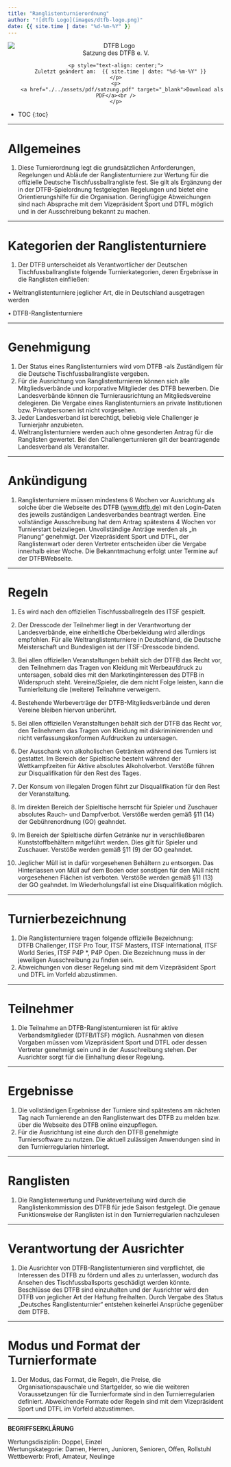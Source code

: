 ```yaml
---
title: "Ranglistenturnierordnung"
author: "![dtfb Logo](images/dtfb-logo.png)"
date: {{ site.time | date: "%d-%m-%Y" }}
---
```

<div class="html-only" style="text-align: center;">
    <div class="title" style="text-align: center;">
        <img src="images/dtfb-logo.png" alt="DTFB Logo" style="display: block; margin: 0 auto;" />
        Satzung des DTFB e. V.
    </div>

    <p style="text-align: center;">
       Zuletzt geändert am:  {{ site.time | date: "%d-%m-%Y" }}
    </p>
    <p>
        <a href="./../assets/pdf/satzung.pdf" target="_blank">Download als PDF</a><br />
    </p>
</div>

* TOC
{:toc}

---

#	Allgemeines

1. Diese Turnierordnung legt die grundsätzlichen Anforderungen, Regelungen und Abläufe der 
Ranglistenturniere zur Wertung für die offizielle Deutsche Tischfussballrangliste fest. Sie gilt als 
Ergänzung der in der DTFB-Spielordnung festgelegten Regelungen und bietet eine 
Orientierungshilfe für die Organisation. Geringfügige Abweichungen sind nach Absprache mit dem Vizepräsident Sport und DTFL möglich und in der Ausschreibung bekannt zu machen.  

---

# Kategorien der Ranglistenturniere

1. 	Der DTFB unterscheidet als Verantwortlicher der Deutschen Tischfussballrangliste folgende Turnierkategorien, deren Ergebnisse in die Ranglisten einfließen:  

 • 	Weltranglistenturniere jeglicher Art, die in Deutschland ausgetragen werden    
 
 • 	DTFB-Ranglistenturniere 

---

# Genehmigung  

1.	Der Status eines Ranglistenturniers wird vom DTFB -als Zuständigem für die Deutsche Tischfussballrangliste vergeben.  
2.	Für die Ausrichtung von Ranglistenturnieren können sich alle  Mitgliedsverbände und korporative Mitglieder des DTFB bewerben. Die Landesverbände können die 
Turnierausrichtung an Mitgliedsvereine delegieren. Die Vergabe eines Ranglistenturniers an private Institutionen bzw. Privatpersonen ist nicht vorgesehen. 
3.	Jeder Landesverband ist berechtigt, beliebig viele Challenger je Turnierjahr anzubieten. 
4.	Weltranglistenturniere werden auch ohne gesonderten Antrag für die Ranglisten gewertet. Bei den Challengerturnieren gilt der beantragende Landesverband als Veranstalter.

---

# Ankündigung

1. 	Ranglistenturniere müssen mindestens 6 Wochen vor Ausrichtung als solche über die Webseite des DTFB (www.dtfb.de) mit den Login-Daten des jeweils zuständigen Landesverbandes beantragt werden. Eine vollständige Ausschreibung hat dem Antrag spätestens 4 Wochen vor Turnierstart beizuliegen. Unvollständige Anträge werden als „in Planung“ genehmigt. Der 
Vizepräsident Sport und DTFL, der Ranglistenwart oder deren Vertreter entscheiden über die Vergabe innerhalb einer Woche. Die Bekanntmachung erfolgt unter Termine auf der DTFBWebseite.

---

# Regeln

1.	Es wird nach den offiziellen Tischfussballregeln des ITSF gespielt.

2.	Der Dresscode der Teilnehmer liegt in der Verantwortung der Landesverbände, eine einheitliche Oberbekleidung wird allerdings empfohlen. Für alle Weltranglistenturniere in Deutschland, die Deutsche Meisterschaft und Bundesligen ist der ITSF-Dresscode bindend.

3.	Bei allen offiziellen Veranstaltungen behält sich der DTFB das Recht vor, den Teilnehmern das 
Tragen von Kleidung mit Werbeaufdruck zu untersagen, sobald dies mit den 
Marketinginteressen des DTFB in Widerspruch steht. Vereine/Spieler, die dem nicht Folge leisten, kann die Turnierleitung die (weitere) Teilnahme verweigern. 

4.	Bestehende Werbeverträge der DTFB-Mitgliedsverbände und deren Vereine bleiben hiervon unberührt. 

5.	Bei allen offiziellen Veranstaltungen behält sich der DTFB das Recht vor, den Teilnehmern das Tragen von Kleidung mit diskriminierenden und nicht verfassungskonformen Aufdrucken zu untersagen.

6.	Der Ausschank von alkoholischen Getränken während des Turniers ist gestattet. Im Bereich der Spieltische besteht während der Wettkampfzeiten für Aktive absolutes Alkoholverbot. Verstöße führen zur Disqualifikation für den Rest des Tages.

7.	Der Konsum von illegalen Drogen führt zur Disqualifikation für den Rest der Veranstaltung.

8.	Im direkten Bereich der Spieltische herrscht für Spieler und Zuschauer absolutes Rauch- und Dampfverbot. Verstöße werden gemäß §11 (14) der Gebührenordnung (GO) geahndet. 

9.	Im Bereich der Spieltische dürfen Getränke nur in verschließbaren Kunststoffbehältern mitgeführt werden. Dies gilt für Spieler und Zuschauer. Verstöße werden gemäß §11 (9) der GO geahndet. 

10.	Jeglicher Müll ist in dafür vorgesehenen Behältern zu entsorgen. Das Hinterlassen von Müll auf dem Boden oder sonstigen für den Müll nicht vorgesehenen Flächen ist verboten. Verstöße werden gemäß §11 (13) der GO geahndet. Im Wiederholungsfall ist eine Disqualifikation möglich.

---

# Turnierbezeichnung  

1.	Die Ranglistenturniere tragen folgende offizielle Bezeichnung:  
 	DTFB Challenger, ITSF Pro Tour, ITSF Masters, ITSF International, ITSF World Series, ITSF P4P *, P4P Open. Die Bezeichnung muss in der jeweiligen Ausschreibung zu finden sein.  
2.	Abweichungen von dieser Regelung sind mit dem Vizepräsident Sport und DTFL im Vorfeld abzustimmen.

---

# Teilnehmer  

1. 	Die Teilnahme an DTFB-Ranglistenturnieren ist für aktive Verbandsmitglieder (DTFB/ITSF) möglich.  Ausnahmen von diesen Vorgaben müssen vom Vizepräsident Sport und DTFL oder dessen Vertreter genehmigt sein und in der Ausschreibung stehen. Der Ausrichter sorgt für die Einhaltung dieser Regelung.

---

# Ergebnisse  

1.	Die vollständigen Ergebnisse der Turniere sind spätestens am nächsten Tag nach Turnierende an den Ranglistenwart des DTFB  zu melden bzw. über die Webseite des DTFB  online einzupflegen.   
2.	Für die Ausrichtung ist eine durch den DTFB genehmigte Turniersoftware zu nutzen. Die aktuell zulässigen Anwendungen sind in den Turnierregularien hinterlegt. 

---

# Ranglisten  

1. 	Die Ranglistenwertung und Punkteverteilung wird durch die Ranglistenkommission des DTFB für jede Saison festgelegt. Die genaue Funktionsweise der Ranglisten ist in den Turnierregularien nachzulesen

---

# Verantwortung der Ausrichter  

1. 	Die Ausrichter von DTFB-Ranglistenturnieren sind verpflichtet, die Interessen des DTFB zu fördern und alles zu unterlassen, wodurch das Ansehen des Tischfussballsports geschädigt werden könnte. Beschlüsse des DTFB sind einzuhalten und der Ausrichter wird den DTFB von jeglicher Art der Haftung freihalten. Durch Vergabe des Status „Deutsches Ranglistenturnier“ entstehen keinerlei Ansprüche gegenüber dem DTFB. 

---

# Modus und Format der Turnierformate

1. 	Der Modus, das Format, die Regeln, die Preise, die Organisationspauschale und Startgelder, so wie die weiteren Voraussetzungen für die Turnierformate sind in den Turnierregularien definiert. Abweichende Formate oder Regeln sind mit dem Vizepräsident Sport und DTFL im Vorfeld abzustimmen. 

---

**BEGRIFFSERKLÄRUNG** 

Wertungsdisziplin: Doppel, Einzel  
Wertungskategorie: Damen, Herren, Junioren, Senioren, Offen, Rollstuhl  Wettbewerb: Profi, Amateur, Neulinge  
